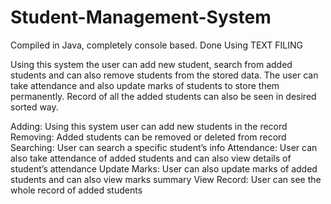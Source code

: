 # Student-Management-System
Compiled in Java, completely console based.
Done Using TEXT FILING

Using this system the user can add new student, search from added students and can also remove students from the stored data. 
The user can take attendance and also update marks of students to store them permanently. 
Record of all the added students can also be seen in desired sorted way.     

Adding: Using this system user can add new students in the record 
Removing: Added students can be removed or deleted from record 
Searching: User can search a specific student’s info 
Attendance: User can also take attendance of added students and can also view details of student’s attendance 
Update Marks: User can also update marks of added students and can also view marks summary 
View Record: User can see the whole record of added students

